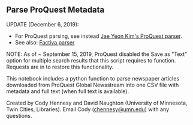 ## Parse ProQuest Metadata

UPDATE (December 6, 2019):
* For ProQuest parsing, see instead [Jae Yeon Kim's ProQuest parser](https://github.com/jaeyk/proquest_parser).
* See also: [Factiva parser](https://github.com/chennesy/factiva_parser)

NOTE: As of ~ September 15, 2019, ProQuest disabled the Save as "Text" option for multiple search results that this script requires to function. Requests are in to restore this functionality.

This notebook includes a python function to parse newspaper articles downloaded from ProQuest Global Newsstream into one CSV file with metadata and full text (when full text is available). 

Created by Cody Hennesy and David Naughton (University of Minnesota, Twin Cities, Libraries). Email Cody (chennesy@umn.edu) with any questions. 
